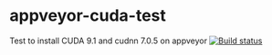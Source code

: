# appveyor-cuda-test
Test to install CUDA 9.1 and cudnn 7.0.5 on appveyor [![Build status](https://ci.appveyor.com/api/projects/status/o187npcjrno1x7lg/branch/cuda9.1-cudnn7.0.5?svg=true)](https://ci.appveyor.com/project/simogasp/appveyor-cuda-test-tqvy0/branch/cuda9.1-cudnn7.0.5)
